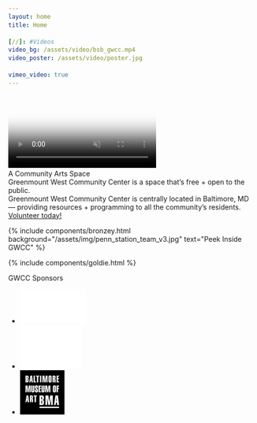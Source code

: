 ```yaml
---
layout: home
title: Home

[//]: #Videos
video_bg: /assets/video/bsb_gwcc.mp4
video_poster: /assets/video/poster.jpg

vimeo_video: true
---
```

<video autoplay loop id="video-background" muted plays-inline poster="{{ page.video_poster }}">
    <!-- <source src="https://player.vimeo.com/external/158148793.hd.mp4?s=8e8741dbee251d5c35a759718d4b0976fbf38b6f&profile_id=119&oauth2_token_id=57447761" type="video/mp4"> -->
    <source src="{{ page.video_bg }}" type="video/mp4">
</video>

<div class="grid">
    <div class="home_masthead">
        <div class="frow centered">
            <div class="home_masthead_title animated fadeIn">A Community Arts Space</div>
            <div class="home_masthead_subtitle animated fadeIn">Greenmount West Community Center is a space that’s free + open to the public.</div>
            <div class="home_masthead_small_group">
                <div class="small_circle animated infinite lightSpeedIn"></div>
                <div class="small_text animated fadeIn">Greenmount West Community Center is centrally located in Baltimore, MD — providing resources + programming to all the community’s residents.  <span class="bold"><a class="plain_typeform_link typeform-share link" href="https://gwcc.typeform.com/to/zPthAI" data-mode="drawer_right" target="_blank">Volunteer&nbsp;today!</a> <script> (function() { var qs,js,q,s,d=document, gi=d.getElementById, ce=d.createElement, gt=d.getElementsByTagName, id="typef_orm_share", b="https://embed.typeform.com/"; if(!gi.call(d,id)){ js=ce.call(d,"script"); js.id=id; js.src=b+"embed.js"; q=gt.call(d,"script")[0]; q.parentNode.insertBefore(js,q) } })() </script></span></div>
            </div>
        </div>
    </div>
</div>

{% include components/bronzey.html
    background="/assets/img/penn_station_team_v3.jpg"
    text="Peek Inside GWCC"
%}

{% include components/goldie.html %}

<div class="grid">
    <div class="sponsors">
        <div class="sponsors_title">
            GWCC Sponsors
        </div>
        <div class="sponsors_group">
            <ul>
                <div class="frow justify-between">
                    <li>
                        <a href="https://www.rwdfoundation.org/" target="_blank"><img src="/assets/img/logo_rwd.png" /></a>
                    </li>
                    <li>
                        <a href="http://www.greenmountwest.org/" target="blank"><img src="/assets/img/logo_gwca.png" /></a>
                    </li>
                    <li>
                        <a href="https://artbma.org/" target="_blank"><img src="/assets/img/logo_bma.png" /></a>
                    </li>
                </div>
            </ul>
        </div>
    </div>
</div>
